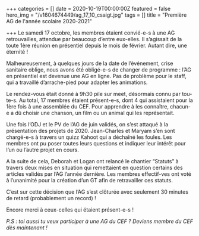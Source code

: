 +++
categories = []
date = 2020-10-19T00:00:00Z
featured = false
hero_img = "/v1604674449/ag_17_10_csaigt.jpg"
tags = []
title = "Première AG de l'année scolaire 2020-2021"

+++
Le samedi 17 octobre, les membres étaient convié-e-s à une AG retrouvailles, attendue par beaucoup d’entre eux-elles. Il s’agissait de la toute 1ère réunion en présentiel depuis le mois de février. Autant dire, une éternité !  
  
Malheureusement, à quelques jours de la date de l’événement, crise sanitaire oblige, nous avons été obligé-e-s de changer de programme : l’AG en présentiel est devenue une AG en ligne. Pas de problème pour le staff, qui a travaillé d’arrache-pied pour adapter les animations.  
  
Le rendez-vous était donné à 9h30 pile sur meet, désormais connu par tou-te-s. Au total, 17 membres étaient présent-e-s, dont 4 qui assistaient pour la 1ère fois à une assemblée du CEF. Pour apprendre à les connaître, chacun-e a dû choisir une chanson, un film ou un animal qui les représentait.  
  
Une fois l’ODJ et le PV de l’AG de juin validés, on s’est attaqué à la présentation des projets de 2020. Jean-Charles et Maryam s’en sont chargé-e-s à travers un quizz Kahoot qui a déchaîné les foules. Les membres ont pu poser toutes leurs questions et indiquer leur intérêt pour l’un ou l’autre projet en cours.  
  
A la suite de cela, Deborah et Logan ont relancé le chantier “Statuts” à travers deux mises en situation qui remettaient en question certains des articles validés par l’AG l’année dernière. Les membres effectif-ves ont voté à l’unanimité pour la création d’un GT afin de retravailler ces statuts.  
  
C’est sur cette décision que l’AG s’est clôturée avec seulement 30 minutes de retard (probablement un record) !   
  
Encore merci à ceux-celles qui étaient présent-e-s !

_P.S : toi aussi tu veux participer à une AG du CEF ? Deviens membre du CEF dès maintenant !_